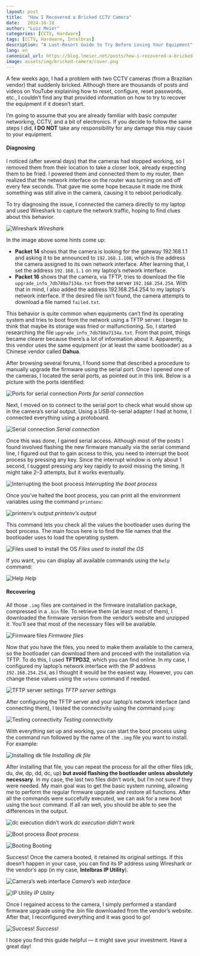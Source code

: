```yaml
---
layout:	post
title:	"How I Recovered a Bricked CCTV Camera"
date:	2024-10-18
author: "Luiz Meier"
categories: [CCTV, Hardware]
tags: [CCTV, Hardware, Intelbras]
description: "A Last-Resort Guide to Try Before Losing Your Equipment"
lang: en
canonical_url: https://blog.lmeier.net/posts/how-i-recovered-a-bricked-cctv-camera/
image: assets/img/bricked-camera/cover.png
---
```


<!-- *Leia em [português](https://blog.lmeier.net/posts/como-recuperei-uma-camera-cftv-brickada/)* -->

A few weeks ago, I had a problem with two CCTV cameras (from a Brazilian vendor) that suddenly bricked. Although there are thousands of posts and videos on YouTube explaining how to reset, configure, reset passwords, etc., I couldn’t find any that provided information on how to try to recover the equipment if it doesn’t start.

I’m going to assume that you are already familiar with basic computer networking, CCTV, and a bit of electronics. If you decide to follow the same steps I did, **I DO NOT** take any responsibility for any damage this may cause to your equipment.

#### Diagnosing

I noticed (after several days) that the cameras had stopped working, so I removed them from their location to take a closer look, already expecting them to be fried. I powered them and connected them to my router, then realized that the network interface on the router was turning on and off every few seconds. That gave me some hope because it made me think something was still alive in the camera, causing it to reboot periodically.

To try diagnosing the issue, I connected the camera directly to my laptop and used Wireshark to capture the network traffic, hoping to find clues about this behavior.

![Wireshark](assets/img/bricked-camera/wireshark.png)
*Wireshark*

In the image above some hints come up:

* **Packet 14** shows that the camera is looking for the gateway 192.168.1.1 and asking it to be announced to `192.168.1.108`, which is the address the camera assigned to its own network interface. After learning that, I set the address `192.168.1.1` on my laptop’s network interface.
* **Packet 16** shows that the camera, via TFTP, tries to download the file `upgrade_info_7db780a7134a.txt` from the server `192.168.254.254`. With that in mind, I also added the address 192.168.254.254 to my laptop's network interface.
If the desired file isn’t found, the camera attempts to download a file named `failed.txt`.

This behavior is quite common when equipments can’t find its operating system and tries to boot from the network using a TFTP server. I began to think that maybe its storage was fried or malfunctioning. So, I started researching the file `upgrade_info_7db780a7134a.txt`. From that point, things became clearer because there’s a lot of information about it. Apparently, this vendor uses the same equipment (or at least the same bootloader) as a Chinese vendor called **Dahua**.

After browsing several forums, I found some that described a procedure to manually upgrade the firmware using the serial port. Once I opened one of the cameras, I located the serial ports, as pointed out in this link. Below is a picture with the ports identified:

![Ports for serial connection](assets/img/bricked-camera/serial-ports.png)
*Ports for serial connection*

Next, I moved on to connect to the serial port to check what would show up in the camera’s serial output. Using a USB-to-serial adapter I had at home, I connected everything using a protoboard.

![Serial connection](assets/img/bricked-camera/serial-connection.png)
*Serial connection*

Once this was done, I gained serial access. Although most of the posts I found involved flashing the new firmware manually via the serial command line, I figured out that to gain access to this, you need to interrupt the boot process by pressing any key. Since the interrupt window is only about 1 second, I suggest pressing any key rapidly to avoid missing the timing. It might take 2–3 attempts, but it works eventually.

![Interrupting the boot process](assets/img/bricked-camera/interrupt-boot.png)
*Interrupting the boot process*

Once you’ve halted the boot process, you can print all the environment variables using the command `printenv`:

![printenv’s output](assets/img/bricked-camera/printenv-output.png)
*printenv’s output*

This command lets you check all the values the bootloader uses during the boot process. The main focus here is to find the file names that the bootloader uses to load the operating system.

![Files used to install the OS](assets/img/bricked-camera/os-files.png)
*Files used to install the OS*

If you want, you can display all available commands using the `help` command:

![Help](assets/img/bricked-camera/help.png)
*Help*

#### Recovering

All those `.img` files are contained in the firmware installation package, compressed in a `.bin` file. To retrieve them (at least most of them), I downloaded the firmware version from the vendor’s website and unzipped it. You’ll see that most of the necessary files will be available.

![Firmware files](assets/img/bricked-camera/firmware.png)
*Firmware files*

Now that you have the files, you need to make them available to the camera, so the bootloader can download them and proceed with the installation via TFTP. To do this, I used **TFTPD32**, which you can find online. In my case, I configured my laptop’s network interface with the IP address `192.168.254.254`, as I thought it would be the easiest way. However, you can change these values using the `setenv` command if needed.

![TFTP server settings](assets/img/bricked-camera/tftp-server.png)
*TFTP server settings*

After configuring the TFTP server and your laptop’s network interface (and connecting them), I tested the connectivity using the command `ping`:

![Testing connectivity](assets/img/bricked-camera/connectivity-tests.png)
*Testing connectivity*

With everything set up and working, you can start the boot process using the command run followed by the name of the `.img` file you want to install. For example:

![Installing dk file](assets/img/bricked-camera/installing-dk.png)
*Installing dk file*

After installing that file, you can repeat the process for all the other files (dk, du, dw, dp, dd, dc, up) **but avoid flashing the bootloader unless absolutely necessary**. In my case, the last two files didn’t work, but I’m not sure if they were needed. My main goal was to get the basic system running, allowing me to perform the regular firmware upgrade and restore all functions.
After all the commands were succefully executed, we can ask for a new boot using the `boot` command. If all ran well, you should be able to see the differences in the output.

![dc execution didn’t work](assets/img/bricked-camera/installing-dk.png)
*dc execution didn’t work*

![Boot process](assets/img/bricked-camera/boot.png)
*Boot process*

![Booting](assets/img/bricked-camera/starting.png)
Booting

Success! Once the camera booted, it retained its original settings. If this doesn’t happen in your case, you can find its IP address using Wireshark or the vendor’s app (in my case, **Intelbras IP Utility**).

![Camera’s web interface](assets/img/bricked-camera/cam-gui.png)
*Camera’s web interface*

![IP Utility](assets/img/bricked-camera/ip-utility.png)
*IP Utility*

Once I regained access to the camera, I simply performed a standard firmware upgrade using the .bin file downloaded from the vendor’s website. After that, I reconfigured everything and it was good to go!

![Success!](assets/img/bricked-camera/fireworks.gif)
*Success!*

I hope you find this guide helpful — it might save your investment. Have a great day!
